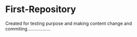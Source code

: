 # First-Repository
Created for testing purpose and making content change and commiting..................
